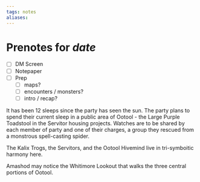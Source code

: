 ```yaml
---
tags: notes
aliases:
---
```


# Prenotes for *date*
- [ ] DM Screen
- [ ] Notepaper
- [ ] Prep
	- [ ] maps?
	- [ ] encounters / monsters?
	- [ ] intro / recap?

It has been 12 sleeps since the party has seen the sun. The party plans to spend their current sleep in a public area of Ootool - the Large Purple Toadstool in the Servitor housing projects. Watches are to be shared by each member of party and one of their charges, a group they rescued from a monstrous spell-casting spider.

The Kalix Trogs, the Servitors, and the Ootool Hivemind live in tri-symboitic harmony here.

Amashod may notice the Whitimore Lookout that walks the three central portions of Ootool.